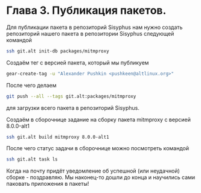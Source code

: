 # Глава 3. Публикация пакетов.

Для публикации пакета в репозиторий Sisyphus нам нужно создать репозиторий нашего пакета в репозитории Sisyphus
следующей командой
```bash
ssh git.alt init-db packages/mitmproxy
```

Создаём тег с версией пакета, который мы публикуем
```bash
gear-create-tag -u "Alexander Pushkin <pushkeen@altlinux.org>"
```

После чего делаем 
```bash
git push --all --tags git.alt:packages/mitmproxy
```
для загрузки всего пакета в репозиторий Sisyphus.

Создаём в сборочнице задание на сборку пакета mitmproxy с версией 8.0.0-alt1
```bash
ssh git.alt build mitmproxy 8.0.0-alt1
```

После чего статус задачи в сборочнице можно посмотреть командой

```bash
ssh git.alt task ls
```

Когда на почту придёт уведомление об успешной (или неудачной) сборке - поздравляю. Мы наконец-то дошли до конца и научились сами паковать приложения в пакеты!